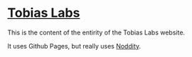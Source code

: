 # [Tobias Labs](http://tobiaslabs.com)

This is the content of the entirity of the Tobias Labs website.

It uses Github Pages, but really uses [Noddity](http://noddity.com).
